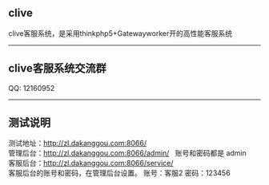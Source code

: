 ## clive
clive客服系统，是采用thinkphp5+Gatewayworker开的高性能客服系统  

***
## clive客服系统交流群
QQ: 12160952


***  
## 测试说明
测试地址：http://zl.dakanggou.com:8066/ <br>
管理后台：http://zl.dakanggou.com:8066/admin/ &nbsp;&nbsp;账号和密码都是  admin<br>
客服后台：http://zl.dakanggou.com:8066/service/ <br>
客服后台的账号和密码，在管理后台设置。  账号：客服2  密码：123456
